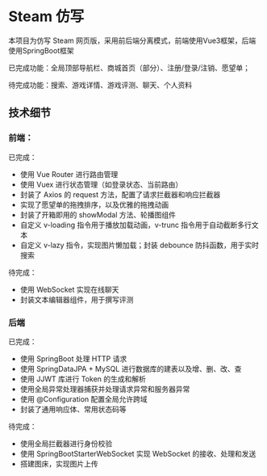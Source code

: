 # Steam 仿写

本项目为仿写 Steam 网页版，采用前后端分离模式，前端使用Vue3框架，后端使用SpringBoot框架

已完成功能：全局顶部导航栏、商城首页（部分）、注册/登录/注销、愿望单；

待完成功能：搜索、游戏详情、游戏评测、聊天、个人资料

## 技术细节

### 前端：

已完成：

* 使用 Vue Router 进行路由管理
* 使用 Vuex 进行状态管理（如登录状态、当前路由）
* 封装了 Axios 的 request 方法，配置了请求拦截器和响应拦截器
* 实现了愿望单的拖拽排序，以及优雅的拖拽动画
* 封装了开箱即用的 showModal 方法、轮播图组件
* 自定义 v-loading 指令用于播放加载动画，v-trunc 指令用于自动截断多行文本
* 自定义 v-lazy 指令，实现图片懒加载；封装 debounce 防抖函数，用于实时搜索

待完成：

* 使用 WebSocket 实现在线聊天
* 封装文本编辑器组件，用于撰写评测

### 后端

已完成：

* 使用 SpringBoot 处理 HTTP 请求
* 使用 SpringDataJPA + MySQL 进行数据库的建表以及增、删、改、查
* 使用 JJWT 库进行 Token 的生成和解析
* 使用全局异常处理器捕获并处理请求异常和服务器异常
* 使用 @Configuration 配置全局允许跨域
* 封装了通用响应体、常用状态码等

待完成：

* 使用全局拦截器进行身份校验
* 使用 SpringBootStarterWebSocket 实现 WebSocket 的接收、处理和发送
* 搭建图床，实现图片上传
